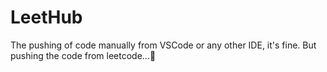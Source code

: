 # LeetHub
The pushing of code manually from VSCode or any other IDE, it's fine. But pushing the code from leetcode...🤔
